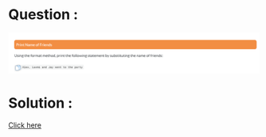 # Question :
![print name of friends](https://github.com/prabhu30/coding/blob/main/Edyst/Python%20-%20Intro%20to%20Advanced/01_Introduction/03_print%20name%20of%20friends/image.png)

# Solution :
[Click here](https://github.com/prabhu30/coding/blob/main/Edyst/Python%20-%20Intro%20to%20Advanced/01_Introduction/03_print%20name%20of%20friends/solution.py)
